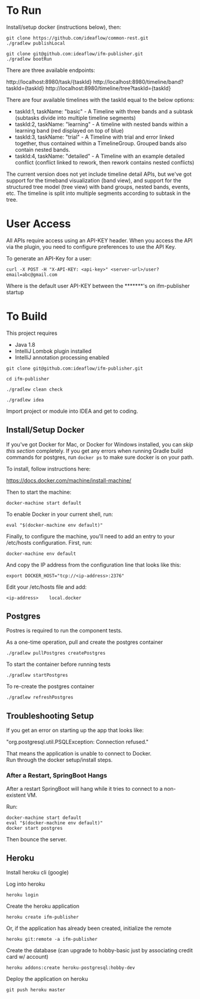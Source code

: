 # To Run

Install/setup docker (instructions below), then:

```
git clone https://github.com/ideaflow/common-rest.git
./gradlew publishLocal

git clone git@github.com:ideaflow/ifm-publisher.git
./gradlew bootRun
```

There are three available endpoints:

http://localhost:8980/task/{taskId}
http://localhost:8980/timeline/band?taskId={taskId}
http://localhost:8980/timeline/tree?taskId={taskId}

There are four available timelines with the taskId equal to the below options:

* taskId:1, taskName: "basic" - A Timeline with three bands and a subtask (subtasks divide into multiple timeline segments)
* taskId:2, taskName: "learning" - A timeline with nested bands within a learning band (red displayed on top of blue)
* taskId:3, taskName: "trial" -  A Timeline with trial and error linked together, thus contained within a TimelineGroup.  Grouped bands also contain nested bands.
* taskId:4, taskName: "detailed" - A Timeline with an example detailed conflict (conflict linked to rework, then rework contains nested conflicts)

The current version does not yet include timeline detail APIs, but we've got support for the timeband visualization (band view), and support for the structured tree model (tree view) with band groups, nested bands, events, etc. The timeline is split into multiple segments according to subtask in the tree. 

# User Access

All APIs require access using an API-KEY header.  When you access the API
via the plugin, you need to configure preferences to use the API Key.

To generate an API-Key for a user:

```
curl -X POST -H "X-API-KEY: <api-key>" <server-url>/user?email=abc@gmail.com
```

Where <api-key> is the default user API-KEY between the *******'s on ifm-publisher startup

# To Build

This project requires 
 - Java 1.8
 - IntelliJ Lombok plugin installed
 - IntelliJ annotation processing enabled

```
git clone git@github.com:ideaflow/ifm-publisher.git

cd ifm-publisher

./gradlew clean check

./gradlew idea
```

Import project or module into IDEA and get to coding.

## Install/Setup Docker

If you've got Docker for Mac, or Docker for Windows installed, you can *skip this section* completely.  If you get any errors when running Gradle build commands for postgres, run `docker ps` to make sure docker is on your path.

To install, follow instructions here:

https://docs.docker.com/machine/install-machine/

Then to start the machine:

```
docker-machine start default
```

To enable Docker in your current shell, run:

```
eval "$(docker-machine env default)"
```

Finally, to configure the machine, you'll need to add an entry to your /etc/hosts
configuration.  First, run:

```
docker-machine env default
```

And copy the IP address from the configuration line that looks like this:

```
export DOCKER_HOST="tcp://<ip-address>:2376"
```

Edit your /etc/hosts file and add:

```
<ip-address>	local.docker
```

## Postgres

Postres is required to run the component tests.  

As a one-time operation, pull and create the postgres container

`./gradlew pullPostgres createPostgres`

To start the container before running tests

`./gradlew startPostgres`

To re-create the postgres container

`./gradlew refreshPostgres`

## Troubleshooting Setup

If you get an error on starting up the app that looks like:

"org.postgresql.util.PSQLException: Connection refused." 

That means the application is unable to connect to Docker.  
Run through the docker setup/install steps.

### After a Restart, SpringBoot Hangs

After a restart SpringBoot will hang while it tries to connect to
a non-existent VM.

Run:

```
docker-machine start default
eval "$(docker-machine env default)"
docker start postgres
```

Then bounce the server.


## Heroku

Install heroku cli (google)

Log into heroku

`heroku login`

Create the heroku application

`heroku create ifm-publisher`

Or, if the application has already been created, initialize the remote

`heroku git:remote -a ifm-publisher`

Create the database (can upgrade to hobby-basic just by associating credit card w/ account)

`heroku addons:create heroku-postgresql:hobby-dev`

Deploy the application on heroku

`git push heroku master`

